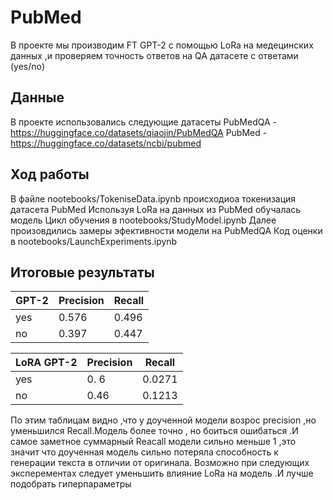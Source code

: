 # PubMed
В проекте мы производим FT GPT-2 с помощью LoRa  на медецинских данных ,и проверяем точность ответов на QA датасете с ответами (yes/no)

## Данные

В проекте использовались следующие датасеты
PubMedQA - https://huggingface.co/datasets/qiaojin/PubMedQA
PubMed - https://huggingface.co/datasets/ncbi/pubmed

## Ход работы
В файле nootebooks/TokeniseData.ipynb происходиоа токенизация датасета PubMed
Используя LoRa на данных из PubMed обучалась модель 
Цикл обучения в nootebooks/StudyModel.ipynb 
Далее произовдились замеры эфективности модели на PubMedQA
Код оценки в nootebooks/LaunchExperiments.ipynb

## Итоговые результаты
| GPT-2 | Precision | Recall |
| ----- | --------- | ------ |
| yes   | 0.576     | 0.496  |
| no    | 0.397     | 0.447  |

| LoRA GPT-2 | Precision | Recall |
| ---------- | --------- | ------ |
| yes        | 0. 6      | 0.0271 |
| no         | 0.46      | 0.1213 |
По этим таблицам видно ,что у доученной модели возрос precision ,но уменьшился Recall.Модель более точно , но боиться ошибаться .И самое заметное суммарный Reacall модели сильно меньше 1 ,это значит что доученная модель сильно потеряла способность к генерации текста в отличии от оригинала.
Возможно при следующих эксперементах следует уменьшить влияние LoRa на модель .И лучше подобрать гиперпараметры


